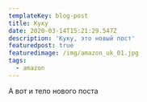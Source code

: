 ```yaml
---
templateKey: blog-post
title: Куку
date: 2020-03-14T15:21:29.547Z
description: 'Куку, это новый пост'
featuredpost: true
featuredimage: /img/amazon_uk_01.jpg
tags:
  - amazon
---
```

А вот и тело нового поста
